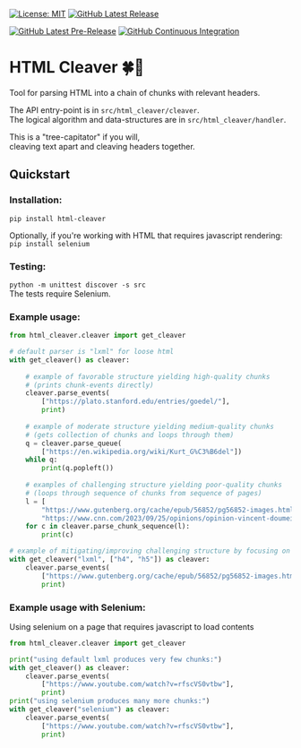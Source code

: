[![License: MIT](https://img.shields.io/badge/License-MIT-blue)](https://raw.githubusercontent.com/PresidioVantage/html-cleaver/main/LICENSE.txt)
[![GitHub Latest Release](https://img.shields.io/github/release/PresidioVantage/html-cleaver?logo=github)](https://github.com/PresidioVantage/html-cleaver/releases)

[![GitHub Latest Pre-Release](https://img.shields.io/github/release/PresidioVantage/html-cleaver?logo=github&include_prereleases&label=pre-release)](https://github.com/PresidioVantage/html-cleaver/releases)
[![GitHub Continuous Integration](https://github.com/PresidioVantage/html-cleaver/actions/workflows/html_cleaver_CI.yml/badge.svg)](https://github.com/PresidioVantage/html-cleaver/actions)

# HTML Cleaver 🍀🦫

Tool for parsing HTML into a chain of chunks with relevant headers.  

The API entry-point is in `src/html_cleaver/cleaver`.  
The logical algorithm and data-structures are in `src/html_cleaver/handler`.

This is a "tree-capitator" if you will,  
cleaving text apart and cleaving headers together.

## Quickstart
### Installation:
`pip install html-cleaver`

Optionally, if you're working with HTML that requires javascript rendering:  
`pip install selenium`

### Testing:
`python -m unittest discover -s src`  
The tests require Selenium.

### Example usage:

```python
from html_cleaver.cleaver import get_cleaver

# default parser is "lxml" for loose html
with get_cleaver() as cleaver:
    
    # example of favorable structure yielding high-quality chunks
    # (prints chunk-events directly)
    cleaver.parse_events(
        ["https://plato.stanford.edu/entries/goedel/"],
        print)
    
    # example of moderate structure yielding medium-quality chunks
    # (gets collection of chunks and loops through them)
    q = cleaver.parse_queue(
        ["https://en.wikipedia.org/wiki/Kurt_G%C3%B6del"])
    while q:
        print(q.popleft())
    
    # examples of challenging structure yielding poor-quality chunks
    # (loops through sequence of chunks from sequence of pages)
    l = [
        "https://www.gutenberg.org/cache/epub/56852/pg56852-images.html",
        "https://www.cnn.com/2023/09/25/opinions/opinion-vincent-doumeizel-seaweed-scn-climate-c2e-spc-intl"]
    for c in cleaver.parse_chunk_sequence(l):
        print(c)

# example of mitigating/improving challenging structure by focusing on certain headers
with get_cleaver("lxml", ["h4", "h5"]) as cleaver:
    cleaver.parse_events(
        ["https://www.gutenberg.org/cache/epub/56852/pg56852-images.html"],
        print)
```
### Example usage with Selenium:
Using selenium on a page that requires javascript to load contents

```python
from html_cleaver.cleaver import get_cleaver

print("using default lxml produces very few chunks:")
with get_cleaver() as cleaver:
    cleaver.parse_events(
        ["https://www.youtube.com/watch?v=rfscVS0vtbw"],
        print)
print("using selenium produces many more chunks:")
with get_cleaver("selenium") as cleaver:
    cleaver.parse_events(
        ["https://www.youtube.com/watch?v=rfscVS0vtbw"],
        print)
```
